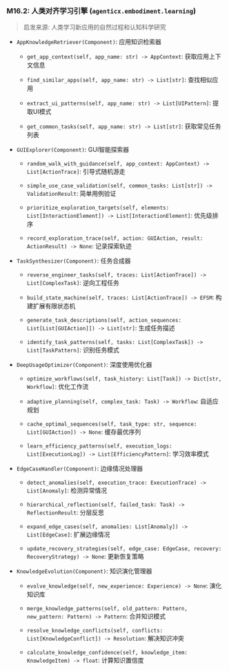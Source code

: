 ### M16.2: 人类对齐学习引擎 (`agenticx.embodiment.learning`)

> 启发来源: 人类学习新应用的自然过程和认知科学研究

* `AppKnowledgeRetriever(Component)`: 应用知识检索器

  * `get_app_context(self, app_name: str) -> AppContext`: 获取应用上下文信息

  * `find_similar_apps(self, app_name: str) -> List[str]`: 查找相似应用

  * `extract_ui_patterns(self, app_name: str) -> List[UIPattern]`: 提取UI模式

  * `get_common_tasks(self, app_name: str) -> List[str]`: 获取常见任务列表

* `GUIExplorer(Component)`: GUI智能探索器

  * `random_walk_with_guidance(self, app_context: AppContext) -> List[ActionTrace]`: 引导式随机游走

  * `simple_use_case_validation(self, common_tasks: List[str]) -> ValidationResult`: 简单用例验证

  * `prioritize_exploration_targets(self, elements: List[InteractionElement]) -> List[InteractionElement]`: 优先级排序

  * `record_exploration_trace(self, action: GUIAction, result: ActionResult) -> None`: 记录探索轨迹

* `TaskSynthesizer(Component)`: 任务合成器

  * `reverse_engineer_tasks(self, traces: List[ActionTrace]) -> List[ComplexTask]`: 逆向工程任务

  * `build_state_machine(self, traces: List[ActionTrace]) -> EFSM`: 构建扩展有限状态机

  * `generate_task_descriptions(self, action_sequences: List[List[GUIAction]]) -> List[str]`: 生成任务描述

  * `identify_task_patterns(self, tasks: List[ComplexTask]) -> List[TaskPattern]`: 识别任务模式

* `DeepUsageOptimizer(Component)`: 深度使用优化器

  * `optimize_workflows(self, task_history: List[Task]) -> Dict[str, Workflow]`: 优化工作流

  * `adaptive_planning(self, complex_task: Task) -> Workflow`: 自适应规划

  * `cache_optimal_sequences(self, task_type: str, sequence: List[GUIAction]) -> None`: 缓存最优序列

  * `learn_efficiency_patterns(self, execution_logs: List[ExecutionLog]) -> List[EfficiencyPattern]`: 学习效率模式

* `EdgeCaseHandler(Component)`: 边缘情况处理器

  * `detect_anomalies(self, execution_trace: ExecutionTrace) -> List[Anomaly]`: 检测异常情况

  * `hierarchical_reflection(self, failed_task: Task) -> ReflectionResult`: 分层反思

  * `expand_edge_cases(self, anomalies: List[Anomaly]) -> List[EdgeCase]`: 扩展边缘情况

  * `update_recovery_strategies(self, edge_case: EdgeCase, recovery: RecoveryStrategy) -> None`: 更新恢复策略

* `KnowledgeEvolution(Component)`: 知识演化管理器

  * `evolve_knowledge(self, new_experience: Experience) -> None`: 演化知识库

  * `merge_knowledge_patterns(self, old_pattern: Pattern, new_pattern: Pattern) -> Pattern`: 合并知识模式

  * `resolve_knowledge_conflicts(self, conflicts: List[KnowledgeConflict]) -> Resolution`: 解决知识冲突

  * `calculate_knowledge_confidence(self, knowledge_item: KnowledgeItem) -> float`: 计算知识置信度